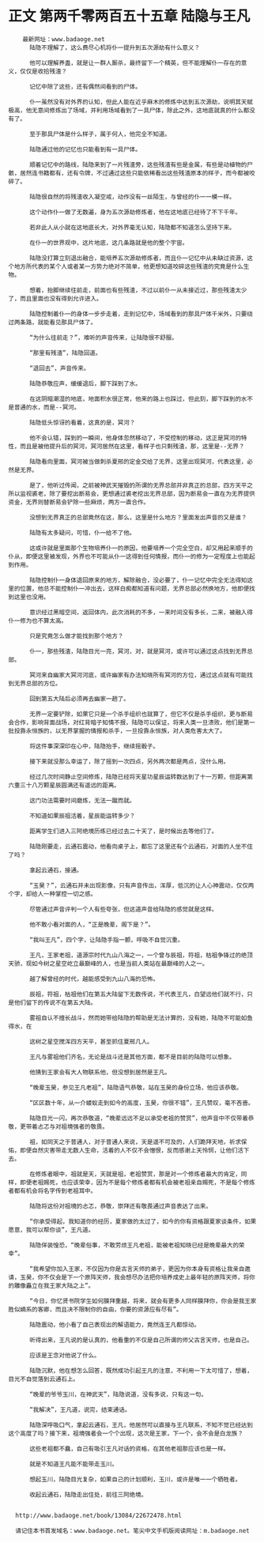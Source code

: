 # 正文 第两千零两百五十五章 陆隐与王凡
        最新网址：www.badaoge.net
          陆隐不理解了，这么费尽心机将仆一提升到五次源劫有什么意义？
      
          他可以理解养蛊，就是让一群人厮杀，最终留下一个精英，但不能理解仆一存在的意义，仅仅是收拾残渣？
      
          记忆中除了这些，还有偶然间看到的尸体。
      
          仆一虽然没有对外界的认知，但此人能在近乎麻木的修炼中达到五次源劫，说明其天赋极高，他无意间修炼出了场域，并利用场域看到了一具尸体，除此之外，这地底就真的什么都没有了。
      
          至于那具尸体是什么样子，属于何人，他完全不知道。
      
          陆隐通过他的记忆也只能看到有一具尸体。
      
          顺着记忆中的路线，陆隐来到了一片残渣旁，这些残渣有些是金属，有些是动植物的尸骸，居然连书籍都有，还有令牌，不过通过这些只能依稀看出这些残渣原本的样子，而今都被咬碎了。
      
          陆隐很自然的将残渣收入凝空戒，动作没有一丝陌生，与曾经的仆一一模一样。
      
          这个动作仆一做了无数遍，身为五次源劫修炼者，他在这地底已经待了不下千年。
      
          若非此人从小就在这地底长大，对外界毫无认知，陆隐都不知道怎么坚持下来。
      
          在仆一的世界观中，这片地底，这几条路就是他的整个宇宙。
      
          陆隐没打算立刻退出融合，能培养五次源劫修炼者，而且仆一记忆中从未缺过资源，这个地方所代表的某个人或者某一方势力绝对不简单，他更想知道咬碎这些残渣的究竟是什么生物。
      
          想着，抬脚继续往前走，前面也有些残渣，不过以前仆一从未接近过，那些残渣太少了，而且里面也没有得到允许进入。
      
          陆隐控制着仆一的身体一步步走着，走到记忆中，场域看到的那具尸体千米外，只要绕过两条路，就能看见那具尸体了。
      
          “为什么往前走？”，难听的声音传来，让陆隐很不舒服。
      
          “那里有残渣”，陆隐回道。
      
          “退回去”，声音传来。
      
          陆隐恭敬应声，缓缓退后，脚下踩到了水。
      
          在这阴暗潮湿的地底，地面积水很正常，他来的路上也踩过，但此刻，脚下踩到的水不是普通的水，而是--冥河。
      
          陆隐低头惊讶的看着，这真的是，冥河？
      
          他不会认错，踩到的一瞬间，他身体忽然移动了，不受控制的移动，这正是冥河的特性，而且是被他提升后的冥河，冥河居然在这里，看样子也只剩残渣，那，这里是--无界？
      
          陆隐看向里面，冥河被当做刺杀夏邢的定金交给了无界，这里出现冥河，代表这里，必然是无界。
      
          是了，他听过传闻，之前被神武天摧毁的所谓的无界总部并非真正的总部，四方天平之所以监视裘老，除了要挖出断易会，更想通过裘老挖出无界总部，因为断易会一直在为无界提供资金，无界则替断易会铲除一些麻烦，两方一直合作。
      
          没想到无界真正的总部竟然在这，那么，这里是什么地方？里面发出声音的又是谁？
      
          陆隐有太多疑问，可惜，仆一给不了他。
      
          这或许就是里面那个生物培养仆一的原因，他要培养一个完全空白，却又用起来顺手的仆从，即便这里被发现，外界也不可能从仆一这得到任何情报，而仆一的修为一定程度上也能起到作用。
      
          陆隐控制仆一身体退回原来的地方，解除融合，没必要了，仆一记忆中完全无法得知这里的位置，他总不能控制仆一冲出去，这样白痴都知道有问题，无界总部必然换地方，他即便找到这里也没用。
      
          意识经过黑暗空间，返回体内，此次消耗的不多，一来时间没有多长，二来，被融入得仆一修为也不算太高。
      
          只是究竟怎么做才能找到那个地方？
      
          仆一，那些残渣，陆隐目光一亮，冥河，对，就是冥河，或许可以通过这点找到无界总部。
      
          冥河来自幽家大冥河河底，或许幽家有办法知晓所有冥河的方位，通过这点就有可能找到无界总部的方位。
      
          回到第五大陆后必须再去幽家一趟了。
      
          无界一定要铲除，如果它只是一个杀手组织也就算了，但它不仅是杀手组织，更与断易会合作，影响背面战场，对红背暗子知情不报，陆隐可以保证，将来人类一旦溃败，他们是第一批投靠永恒族的，以无界掌握的情报和杀手，一旦投靠永恒族，对人类危害太大了。
      
          将这件事深深印在心中，陆隐抬手，继续摇骰子。
      
          接下来就没那么幸运了，除了摇到一次四点，另外两次都是两点，没什么用。
      
          经过几次时间静止空间修炼，陆隐已经将天星功星辰运转数达到了十一万颗，但距离第六重三十八万颗星辰圆满还有遥远的距离。
      
          这门功法需要时间磨炼，无法一蹴而就。
      
          不知道如果辰祖活着，星辰能运转多少？
      
          距离学生们进入三阿绝境历练已经过去二十天了，是时候出去等他们了。
      
          陆隐刚要走，云通石震动，他看向桌子上，都忘了这里还有个云通石，对面的人坐不住了吗？
      
          拿起云通石，接通。
      
          “玉昊？”，云通石并未出现影像，只有声音传出，浑厚，低沉的让人心神震动，仅仅两个字，却给人一种掌控一切之感。
      
          尽管通过声音评判一个人有些夸张，但这道声音给陆隐的感觉就是这样。
      
          他不敢小看对面的人，“正是晚辈，阁下是？”。
      
          “我叫王凡”，四个字，让陆隐手指一颤，呼吸不自觉沉重。
      
          王凡，王家老祖，道源宗时代九山八海之一，一个曾与辰祖，符祖，枯祖争锋过的绝顶天骄，现如今树之星空屹立最巅峰的人，也是当前人类站在最巅峰的人之一。
      
          越了解曾经的时代，越能感受到九山八海的恐怖。
      
          辰祖，符祖，枯祖他们在第五大陆留下无数传说，不代表王凡，白望远他们就不行，只是他们留下的传说不在第五大陆。
      
          雾祖自认不擅长战斗，然而她带给陆隐的帮助是无法计算的，没有她，陆隐不可能如鱼得水，在
      
          这树之星空搅浑四方天平，甚至抓住夏邢几人。
      
          王凡与雾祖他们齐名，无论是战斗还是其他方面，都不是目前的陆隐可以想象。
      
          他猜到王家会有大人物联系他，但没想到居然是王凡。
      
          “晚辈玉昊，参见王凡老祖”，陆隐语气恭敬，站在玉昊的身份立场，他应该恭敬。
      
          “区区数十年，从一介蝼蚁走到如今的高度，玉昊，你很不错”，王凡赞叹，毫不吝啬。
      
          陆隐目光一闪，再次恭敬道，“晚辈远远不足以承受老祖的赞赏”，他声音中不仅带着恭敬，更带着忐忑与对祖境强者的敬畏。
      
          祖，如同天之于普通人，对于普通人来说，天是遥不可及的，人们跪拜天地，祈求保佑，即便自然灾害带走无数人生命，活着的人不仅不会憎恨，反而感谢上天怜悯，让他们活下去。
      
          在修炼者眼中，祖就是天，天就是祖，老祖赞赏，那是对一个修炼者最大的肯定，同样，即便老祖赐死，也应该荣幸，因为不是每个修炼者都有机会被老祖亲自赐死，不是每个修炼者都有机会将名字传到老祖耳中。
      
          陆隐将这份对祖境的忐忑，恭敬，崇拜还有敬畏通过声音表达了出来。
      
          “你承受得起，我知道你的经历，夏家做的太过了，如今的你有资格跟夏家谈条件，如果愿意，我可以帮你谈”，王凡道。
      
          陆隐佯装惶恐，“晚辈俗事，不敢劳烦王凡老祖，能被老祖知晓已经是晚辈最大的荣幸”。
      
          “我希望你加入王家，不仅因为你是古言天师的弟子，更因为你本身有资格让我亲自邀请，玉昊，你不仅会是下一个原阵天师，我会想尽办法把你培养成史上最年轻的原阵天师，将你的雕像矗立在我王家大陆之上”。
      
          “今日，你忆贤书院学生如何膜拜重越，将来，就会有更多人同样膜拜你，你会是我王家胜似嫡系的客卿，而且决不限制你的自由，你要的资源应有尽有”。
      
          陆隐震动，他小看了自己表现出的解语能力，竟然连王凡都惊动。
      
          听得出来，王凡说的是认真的，他看重的不仅是自己所谓的师父古言天师，也是自己。
      
          应该是王念对他说了什么。
      
          陆隐沉默，他在想怎么回答，既然成功引起王凡的注意，不利用一下太可惜了，想着，目光不自觉落到云通石上。
      
          “晚辈的爷爷玉川，在神武天”，陆隐说道，没有多说，只有这一句。
      
          “我解决”，王凡道，说完，结束通话。
      
          陆隐深呼吸口气，拿起云通石，王凡，他居然可以直接与王凡联系，不知不觉已经达到这个高度了吗？接下来，祖境强者会一个个出现，这次是王家，下一个，会不会是白龙族？
      
          这些老祖都不蠢，自己有吸引王凡对话的资格，在其他老祖那应该也是一样。
      
          就是不知道王凡能不能带走玉川。
      
          想起玉川，陆隐目光复杂，如果自己的计划顺利，玉川，或许是唯一一个牺牲者。
      
          收起云通石，陆隐走出住处，前往三阿绝境。
      
      
      http://www.badaoge.net/book/13084/22672478.html
      
      请记住本书首发域名：www.badaoge.net。笔尖中文手机版阅读网址：m.badaoge.net